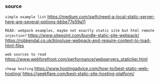 ### source

`simple example list`
https://medium.com/swlh/need-a-local-static-server-here-are-several-options-bbbe77e59a11

`READ: webpack examples, maybe not exactly static site but html remote injection?`
https://www.sitepoint.com/bundle-static-site-webpack/
https://robkendal.co.uk/blog/use-webpack-and-require-context-to-load-html-files

`web sources to read`
https://www.webforefront.com/performance/webservers_statictier.html

`cheap hosting`
https://www.hostingadvice.com/how-to/best-static-web-hosting/
https://geekflare.com/best-static-site-hosting-platform/